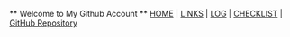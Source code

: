 ** Welcome to My Github Account **
[HOME](https://ardanisar.github.io/os212/) |  [LINKS](https://github.com/ardanisar/LINKS/) | [LOG](https://ardanisar.github.io/os212/TXT/mylog.txt) |  [CHECKLIST]() | [GitHub Repository](https://github.com/ardanisar/os212)
